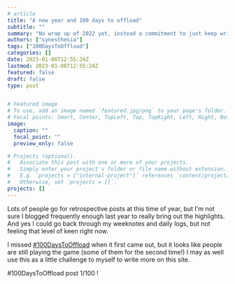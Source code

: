 ```yaml
---
# article
title: "A new year and 100 days to offload"
subtitle: ""
summary: "No wrap up of 2022 yet, instead a commitment to just keep writing #100DaysToOffload."
authors: ["synesthesia"]
tags: ["100DaysToOffload"]
categories: []
date: 2023-01-06T12:55:24Z
lastmod: 2023-01-06T12:55:24Z
featured: false
draft: false
type: post


# Featured image
# To use, add an image named `featured.jpg/png` to your page's folder.
# Focal points: Smart, Center, TopLeft, Top, TopRight, Left, Right, BottomLeft, Bottom, BottomRight.
image:
  caption: ""
  focal_point: ""
  preview_only: false

# Projects (optional).
#   Associate this post with one or more of your projects.
#   Simply enter your project's folder or file name without extension.
#   E.g. `projects = ["internal-project"]` references `content/project/deep-learning/index.md`.
#   Otherwise, set `projects = []`.
projects: []
---
```

Lots of people go for retrospective posts at this time of year, but I'm not sure I blogged frequently enough last year to really bring out the highlights. And yes I could go back through my weeknotes and daily logs, but not feeling that level of keen right now.

I missed [#100DaysToOffload](https://100daystooffload.com/) when it first came out, but it looks like people are still playing the game (some of them for the second time!)  I may as well use this as a little challenge to myself to write more on this site.

#100DaysToOffload post 1/100 !
